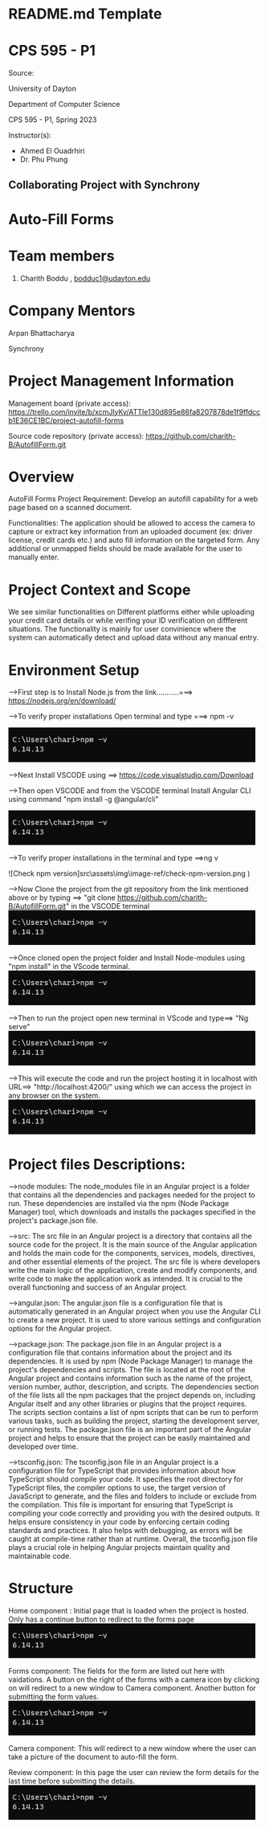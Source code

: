 # README.md Template

# CPS 595 - P1

Source: 

University of Dayton

Department of Computer Science

CPS 595 - P1, Spring 2023


Instructor(s):

- Ahmed El Ouadrhiri
- Dr. Phu Phung 


##  Collaborating Project with Synchrony


# Auto-Fill Forms


# Team members

1.  Charith Boddu , bodduc1@udayton.edu



# Company Mentors

Arpan Bhattacharya

Synchrony



# Project Management Information

Management board (private access): https://trello.com/invite/b/xcmJlyKv/ATTIe130d895e86fa8207878de1f9ffdccb1E36CE1BC/project-autofill-forms

Source code repository (private access): https://github.com/charith-B/AutofillForm.git



# Overview

AutoFill Forms
Project Requirement: Develop an autofill capability for a web page based on a scanned document. 

Functionalities:
The application should be allowed to access the camera to capture or extract key information from an uploaded document (ex: driver license, credit cards etc.) and auto fill information on the targeted form.
Any additional or unmapped fields should be made available for the user to manually enter.


# Project Context and Scope

We see similar functionalities on Different platforms either while uploading your credit card details or while verifing your ID verification on diffferent situations. 
The functionality is mainly for user convinience where the system can automatically detect and upload data without any manual entry.

# Environment Setup

-->First step is to Install  Node.js  from the link...........===>   https://nodejs.org/en/download/

-->To verify proper installations Open terminal and type ===> npm -v

![Check npm version](src/assets/img/image-ref/check-npm-version.png )

-->Next Install VSCODE using ==> https://code.visualstudio.com/Download

-->Then open VSCODE and  from the VSCODE terminal Install Angular CLI using command "npm install -g @angular/cli"

![Check npm version](src\assets\img\image-ref/check-npm-version.png )


-->To verify proper installations in the terminal and type ==>ng v

![Check npm version]src\assets\img\image-ref/check-npm-version.png )


-->Now Clone the project from the git repository from the link mentioned above or by typing ==> "git clone https://github.com/charith-B/AutofillForm.git" in the VSCODE terminal
![Check npm version](src\assets\img\image-ref/check-npm-version.png )


-->Once cloned open the project folder and Install Node-modules using "npm install" in the VScode terminal.
	![Check npm version](src\assets\img\image-ref/check-npm-version.png )


-->Then to run the project open new terminal in VScode and type==> "Ng serve"
	![Check npm version](src\assets\img\image-ref/check-npm-version.png )


-->This will execute the code and run the project hosting it in localhost with URL==> "http://localhost:4200/" using which we can access the project in any browser on the system.
	![Check npm version](src\assets\img\image-ref/check-npm-version.png )


# Project files Descriptions:

-->node modules:
     The node_modules file in an Angular project is a folder that contains all the dependencies and packages needed for the project to run.
     These dependencies are installed via the npm (Node Package Manager) tool, which downloads and installs the packages specified in the project's package.json file.

-->src: 
     The src file in an Angular project is a directory that contains all the source code for the project. It is the main source of the Angular application and holds the main code for the components, services, models, directives, and other essential elements of the project.
     The src file is where developers write the main logic of the application, create and modify components, and write code to make the application work as intended. It is crucial to the overall functioning and success of an Angular project.

-->angular.json:
     The angular.json file is a configuration file that is automatically generated in an Angular project when you use the Angular CLI to create a new project. It is used to store various settings and configuration options for the Angular project.

-->package.json:
     The package.json file in an Angular project is a configuration file that contains information about the project and its dependencies. It is used by npm (Node Package Manager) to manage the project's dependencies and scripts. 
     The file is located at the root of the Angular project and contains information such as the name of the project, version number, author, description, and scripts. 
     The dependencies section of the file lists all the npm packages that the project depends on, including Angular itself and any other libraries or plugins that the project requires. 
     The scripts section contains a list of npm scripts that can be run to perform various tasks, such as building the project, starting the development server, or running tests. 
     The package.json file is an important part of the Angular project and helps to ensure that the project can be easily maintained and developed over time.

-->tsconfig.json:
     The tsconfig.json file in an Angular project is a configuration file for TypeScript that provides information about how TypeScript should compile your code.
     It specifies the root directory for TypeScript files, the compiler options to use, the target version of JavaScript to generate, and the files and folders to include or exclude from the compilation. 
     This file is important for ensuring that TypeScript is compiling your code correctly and providing you with the desired outputs. It helps ensure consistency in your code by enforcing certain coding standards and practices.
     It also helps with debugging, as errors will be caught at compile-time rather than at runtime. Overall, the tsconfig.json file plays a crucial role in helping Angular projects maintain quality and maintainable code.

# Structure

Home component :
			Initial page that is loaded when the project is hosted. Only has a continue button to redirect to the forms page
	![Check npm version](src\assets\img\image-ref/check-npm-version.png )


Forms component: 
			The fields for the form are listed out here with vaidations. A button on the right of the forms with a camera icon by clicking on will redirect to a new window to Camera component. Another button for submitting the form values.
	![Check npm version](src\assets\img\image-ref/check-npm-version.png )

                     
Camera component: 
			This will redirect to a new window where the user can take a picture of the document to auto-fill the form. 
	


Review component: 
			In this page the user can review the form details for the last time before submitting the details.
	![Check npm version](src\assets\img\image-ref/check-npm-version.png )





